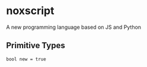 # noxscript
A new programming language based on JS and Python


## Primitive Types

```bool new = true```
